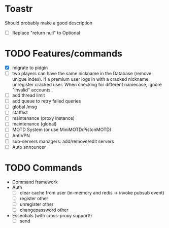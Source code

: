 # Toastr

Should probably make a good description

* [ ] Replace "return null" to Optional

# TODO Features/commands

* [X] migrate to pidgin
* [ ] two players can have the same nickname in the Database (remove unique index). If a premium user logs in with a cracked nickname, unregister cracked user. When checking for different namecase, ignore "invalid" accounts.
* [ ] add thread limit
* [ ] add queue to retry failed queries
* [ ] global /msg
* [ ] stafflist
* [ ] maintenance (proxy instance)
* [ ] maintenance (global)
* [ ] MOTD System (or use MiniMOTD/PistonMOTD)
* [ ] AntiVPN
* [ ] sub-servers managers: add/remove/edit servers
* [ ] Auto announcer

# TODO Commands

* Command framework
* Auth
    * [ ] clear cache from user (in-memory and redis -> invoke pubsub event)
    * [ ] register other
    * [ ] unregister other
    * [ ] changepassword other
* Essentials (with cross-proxy support!)
    * [ ] send
